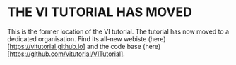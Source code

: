 # THE VI TUTORIAL HAS MOVED

This is the former location of the VI tutorial. The tutorial has now moved to a dedicated organisation. Find its all-new webiste (here)[https://vitutorial.github.io] and the code base (here)[https://github.com/vitutorial/VITutorial].
